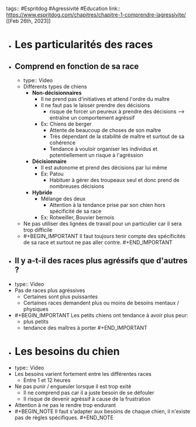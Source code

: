 tags:: #Espritdog #Agressivité #Education 
link:: https://www.espritdog.com/chapitres/chapitre-1-comprendre-lagressivite/
[[Feb 26th, 2023]]

- # Les particularités des races
- ## Comprend en fonction de sa race
	- type:: Video
	- Différents types de chiens
		- **Non-décisionnaires**
			- Il ne prend pas d'initiatives et attend l'ordre du maître
			- Il ne faut pas le laisser prendre des décisions
				- risque de forcer un peureux à prendre des décisions --> entraîne un comportement agréssif
			- Ex: Chiens de berger
				- Attente de beaucoup de choses de son maître
				- Très dépendant de la stabilité de maître et surtout de sa cohérence
				- Tendance à vouloir organiser les individus et potentiellement un risque à l'agréssion
		- **Décisionnaire**
			- Il est autonome et prend des décisions par lui même
			- Ex: Patou
				- Habituer à gérer des troupeaux seul et donc prend de nombreuses décisions
		- **Hybride**
			- Mélange des deux
				- Attention à la tendance prise par son chien hors spécificité de sa race
			- Ex: Rotweiller, Bouvier bernois
	- Ne pas utiliser des lignées de travail pour un particulier car il sera trop difficile
	- #+BEGIN_IMPORTANT
	  Il faut toujours tenir compte des spécificités de sa race et surtout ne pas aller contre.
	  #+END_IMPORTANT
- ## Il y a-t-il des races plus agréssifs que d'autres ?
- type:: Video
- Pas de races plus agréssives
	- Certaines sont plus puissantes
	- Certaines races demandent plus ou moins de besoins mentaux / physiques
- #+BEGIN_IMPORTANT
  Les petits chiens ont tendance à avoir plus peur: 
    - plus petits
    - tendance des maîtres à porter
  #+END_IMPORTANT
- # Les besoins du chien
- type:: Video
- Les besoins varient fortement entre les différentes races
	- Entre 1 et 12 heures
- Ne pas punir / engueuler lorsque il est trop exité
	- Il ne comprend pas car il a juste besoin de se défouler
	- Il risque de devenir agréssif à cause de la frustration
- Attention à ne pas le rendre trop endurant
- #+BEGIN_NOTE
  Il faut s'adapter aux besoins de chaque chien, il n'existe pas de règles spécifiques.
  #+END_NOTE